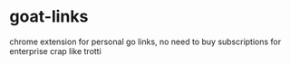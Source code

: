 # goat-links
chrome extension for personal go links, no need to buy subscriptions for enterprise crap like trotti
